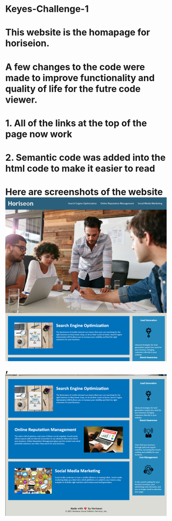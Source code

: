 # Keyes-Challenge-1
# This website is the homapage for horiseion.

# A few changes to the code were made to improve functionality and quality of life for the futre code viewer.
 #  1. All of the links at the top of the page now work
 #  2. Semantic code was added into the html code to make it easier to read
# Here are screenshots of the website ![Pic 1](image.png),![Pic 2](image-1.png)
